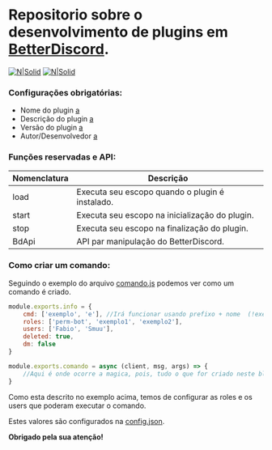 # Repositorio sobre o desenvolvimento de plugins em [BetterDiscord](https://github.com/BetterDiscord/Installer/releases/tag/v1.0.0-beta).

[![N|Solid](https://cdn.discordapp.com/attachments/631607183301148672/724397007170568313/paypal.png)](https://www.paypal.com/cgi-bin/webscr?cmd=_donations&business=fabinhoec2210@gmail.com&item_name=F%C3%A1bio&currency_code=BRL)  [![N|Solid](https://cdn.discordapp.com/attachments/631607183301148672/724397005543178270/picpay.png)](https://app.picpay.com/user/smuu)

### Configurações obrigatórias:
- Nome do plugin [a](b)
- Descrição do plugin [a](b)
- Versão do plugin [a](b)
- Autor/Desenvolvedor [a](b)

### Funções reservadas e API:

| Nomenclatura | Descrição |
| - | - |
| load | Executa seu escopo quando o plugin é instalado.
| start | Executa seu escopo na inicialização do plugin.
| stop | Executa seu escopo na finalização do plugin.
| BdApi | API par manipulação do BetterDiscord.

### Como criar um comando:
Seguindo o exemplo do arquivo [comando.js](/handler/comandos/Exemplo/comando.js) podemos ver como um comando é criado.

```js
module.exports.info = {
    cmd: ['exemplo', 'e'], //Irá funcionar usando prefixo + nome  (!exemplo ou !e)
    roles: ['perm-bot', 'exemplo1', 'exemplo2'],
    users: ['Fabio', 'Smuu'],
    deleted: true,
    dm: false
}

module.exports.comando = async (client, msg, args) => {
    //Aqui é onde ocorre a magica, pois, tudo o que for criado neste bloco será executado ao chamar o comando.
}
```

Como esta descrito no exemplo acima, temos de configurar as roles e os users que poderam executar o comando.

Estes valores são configurados na [config.json](/handler/config.json).

**Obrigado pela sua atenção!**
